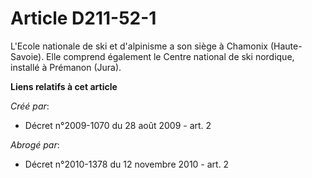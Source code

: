 # Article D211-52-1

L'Ecole nationale de ski et d'alpinisme a son siège à Chamonix (Haute-Savoie). Elle comprend également le Centre national de
ski nordique, installé à Prémanon (Jura).

**Liens relatifs à cet article**

_Créé par_:

  - Décret n°2009-1070 du 28 août 2009 - art. 2

_Abrogé par_:

  - Décret n°2010-1378 du 12 novembre 2010 - art. 2
